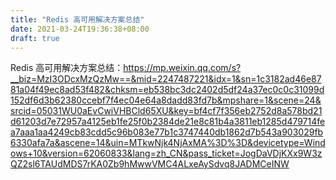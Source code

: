 ```yaml
---
title: "Redis 高可用解决方案总结"
date: 2021-03-24T19:36:38+08:00
draft: true
---
```


Redis 高可用解决方案总结：https://mp.weixin.qq.com/s?__biz=MzI3ODcxMzQzMw==&mid=2247487221&idx=1&sn=1c3182ad46e8781a04f49ec8ad53f482&chksm=eb538bc3dc2402d5df24a37ec0c0c31099d152df6d3b62380ccebf7f4ec04e64a8dadd83fd7b&mpshare=1&scene=24&srcid=05031WU0aEvCwiVHBCld65XU&key=bf4cf7f356eb2752d8a578bd21d61203d7e72957a4125eb1fe25f0b2384de21e8c81b4a3811eb1285d479714fea7aaa1aa4249cb83cdd5c96b083e77b1c3747440db1862d7b543a903029fb6330afa7a&ascene=14&uin=MTkwNjk4NjAxMA%3D%3D&devicetype=Windows+10&version=62060833&lang=zh_CN&pass_ticket=JogDaVDjKXx9W3zQZ2sl6TAUdMDS7rKA0Zb9hMwwVMC4ALxeAySdvq8JADMCeINW